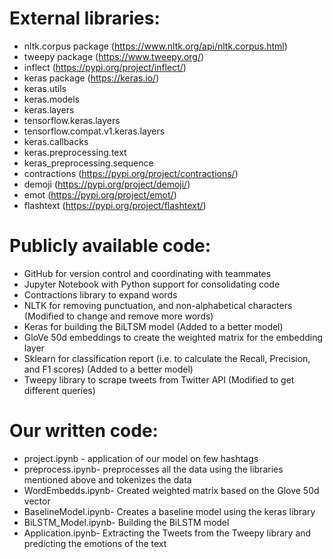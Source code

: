 # External libraries:

* nltk.corpus package (https://www.nltk.org/api/nltk.corpus.html)
* tweepy package (https://www.tweepy.org/)
* inflect (https://pypi.org/project/inflect/)
* keras package (https://keras.io/)
* keras.utils
* keras.models
* keras.layers
* tensorflow.keras.layers
* tensorflow.compat.v1.keras.layers
* keras.callbacks
* keras.preprocessing.text
* keras_preprocessing.sequence
* contractions (https://pypi.org/project/contractions/)
* demoji (https://pypi.org/project/demoji/)
* emot (https://pypi.org/project/emot/)
* flashtext (https://pypi.org/project/flashtext/)


# Publicly available code:

* GitHub for version control and coordinating with teammates
* Jupyter Notebook with Python support for consolidating code
* Contractions library to expand words
* NLTK for removing  punctuation, and non-alphabetical characters (Modified to change and remove more words)
* Keras for building the BiLTSM model (Added to a better model)
* GloVe 50d embeddings to create the weighted matrix for the embedding layer
* Sklearn for classification report (i.e. to calculate the Recall, Precision, and F1 scores) (Added to a better model)
* Tweepy library to scrape tweets from Twitter API (Modified to get different queries)

# Our written code:

* project.ipynb - application of our model on few hashtags
* preprocess.ipynb-  preprocesses all the data using the libraries mentioned above and tokenizes the data
* WordEmbedds.ipynb-  Created weighted matrix based on the Glove 50d vector
* BaselineModel.ipynb- Creates a baseline model using the keras library
* BiLSTM_Model.ipynb- Building the BiLSTM model
* Application.ipynb- Extracting the Tweets from the Tweepy library and predicting the emotions of the text
